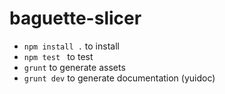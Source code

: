 baguette-slicer
===============

  + ``npm install .`` to install
  + ``npm test `` to test
  + ``grunt`` to generate assets
  + ``grunt dev`` to generate documentation (yuidoc)

